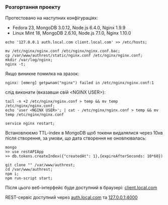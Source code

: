 ### Розгортання проекту

Протестовано на наступних конфігураціях:
- Fedora 23, MongoDB 3.0.12, Node.js 6.4.0, Nginx 1.9.9
- Linux Mint 18, MongoDB 2.6.10, Node.js 7.1.0, Nginx 1.10.0
```
echo '127.0.0.1 auth.local.com client.local.com' >> /etc/hosts;
```
```
mv /etc/nginx/nginx.conf /etc/nginx/nginx.conf.bac;
cp /var/www/authrest/static/nginx.conf /etc/nginx/nginx.conf;
mkdir /var/log/nginx;
nginx -t;
```
Якщо виникне помилка на зразок:
```
nginx: [emerg] getpwnam("nginx") failed in /etc/nginx/nginx.conf:1
```
слід виконати (вказавши свій \<NGINX USER\>):
```
tail -n +2 /etc/nginx/nginx.conf > temp && mv temp /etc/nginx/nginx.conf;
echo 'user <NGINX USER>'; | cat - /etc/nginx/nginx.conf > temp && mv temp /etc/nginx/nginx.conf
```
```
service nginx restart;
```
Встановлюємо TTL-index в  MongoDB щоб токени видалялися через 10хв після створення, за умови, що дата створення не оновлювалась:
```
mongo
>> use restAPIApp
>> db.tokens.createIndex({"createdAt": 1},{expireAfterSeconds: 10*60})
```
```
git clone "" /var/www/authrest;
cd /var/www/authrest;
npm i;
npm run-script start;
 ```

Після цього веб-інтерфейс буде доступний в браузері:
<a href="http://client.local.com">client.local.com</a>

REST-сервіс доступний через <a href="http://auth.local.com">auth.local.com</a> та <a href="http://127.0.0.1:4000">127.0.0.1:4000</a>
